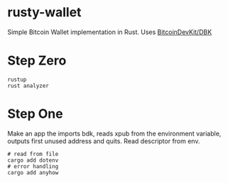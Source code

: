 # rusty-wallet

Simple Bitcoin Wallet implementation in Rust.
Uses [BitcoinDevKit/DBK](https://github.com/bitcoindevkit/bdk)

# Step Zero

```script
rustup
rust analyzer
```

# Step One

Make an app the imports bdk, reads xpub from the environment variable, outputs first unused address and quits.
Read descriptor from env.

```script
# read from file
cargo add dotenv
# error handling
cargo add anyhow
```

